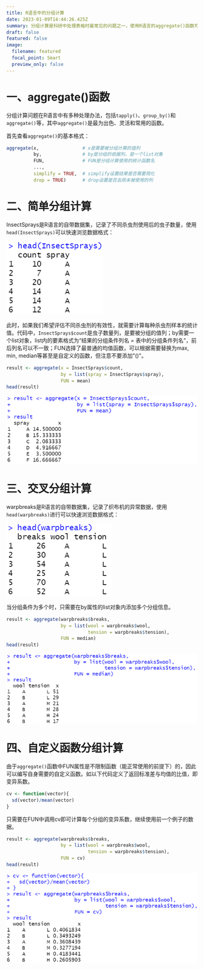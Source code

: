 ```yaml
---
title: R语言中的分组计算
date: 2023-01-09T14:44:26.425Z
summary: 分组计算是科研中处理表格时最常见的问题之一，使用R语言的aggregate()函数可以非常灵活地进行简单分组计算、交叉分组计算和调用自定义函数。
draft: false
featured: false
image:
  filename: featured
  focal_point: Smart
  preview_only: false
---
```

# 一、aggregate()函数

分组计算问题在R语言中有多种处理办法，包括`tapply()`、`group_by()`和`aggregate()`等，其中`aggregate()`是最为出色、灵活和常用的函数。

首先查看`aggregate()`的基本格式：

```r
aggregate(x,                # x是需要被分组计算的值列
          by,               # by是分组的依据列，是一个list对象
          FUN,              # FUN是分组计算使用的统计函数名
          ...,
          simplify = TRUE,  # simplify设置结果是否需要简化
          drop = TRUE)      # drop设置是否去除未被使用的列
```

# 二、简单分组计算

InsectSprays是R语言的自带数据集，记录了不同杀虫剂使用后的虫子数量，使用`head(InsectSprays)`可以快速浏览数据格式：

![](p1.png)

此时，如果我们希望评估不同杀虫剂的有效性，就需要计算每种杀虫剂样本的统计值。代码中，`InsectSprays$count`是虫子数量列，是要被分组的值列；by需要一个list对象，list内的要素格式为“结果的分组条件列名 = 表中的分组条件列名”，前后列名可以不一致；FUN选择了最普通的均值函数，可以根据需要替换为max, min, median等甚至是自定义的函数，但注意不要添加"()"。

```r
result <- aggregate(x = InsectSprays$count,
                    by = list(spray = InsectSprays$spray),
                    FUN = mean)
head(result)
```

![](p2.png)

# 三、交叉分组计算

warpbreaks是R语言的自带数据集，记录了织布机的异常数据，使用`head(warpbreaks)`进行可以快速浏览数据格式：

![](p3.png)

当分组条件为多个时，只需要在by属性的list对象内添加多个分组信息。

```r
result <- aggregate(warpbreaks$breaks,
                    by = list(wool = warpbreaks$wool,
                              tension = warpbreaks$tension),
                    FUN = median)
head(result)
```

![](p4.png)

# 四、自定义函数分组计算

由于`aggregate()`函数中FUN属性是不限制函数（能正常使用的前提下）的，因此可以编写自身需要的自定义函数。如以下代码定义了返回标准差与均值的比值，即变异系数。

```r
cv <- function(vector){
  sd(vector)/mean(vector)
}
```

只需要在FUN中调用cv即可计算每个分组的变异系数，继续使用前一个例子的数据。

```r
result <- aggregate(warpbreaks$breaks,
                    by = list(wool = warpbreaks$wool,
                              tension = warpbreaks$tension),
                    FUN = cv)
head(result)
```

![](p5.png)
